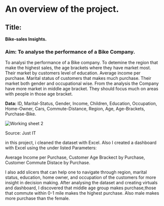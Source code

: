 # An overview of the project.
## Title:
**Bike-sales Insights.**

### **Aim:** To analyse the performance of a Bike Company.
To analysi the performance of a Bike company. To detemine the region that make the highest sales, the age brackets where they have market most. Their market by customers level of education. Average income per purchase. Marital status of customers that makes much purchase. Their market both gender and occupational wise.
From the analysis the Company have more market in middle age bracket. They should focus much on areas with people in those age bracket.

**Data:** ID, Marital-Status, Gender, Income, Children, Education, Occupation, Home-Owner, Cars, Commute-Distance, Region, Age, Age-Brackets, Purchase-Bike.


![Working sheet 2](https://github.com/user-attachments/assets/1844aaf1-e12e-40b2-ba91-aef3219b99ae)

Source: Just IT



in this project, i cleaned the dataset with Excel. Also I created a dashboard with Excel using the under listed Parameters:

Average Income per Purchase,
Customer Age Brackect by Purchase,
Customer Commute Distace by Purchase.

 I also add slicers that can help one to navigate through region, marital status, education, home owner, and occupation of the customers for more insight in decision making.
After analysing the dataset and creating virtuals and dashboard, I discovered that middle age group makes purchase,those that commute within 0-1 mile makes the highest purchase. Also male makes more purchase than the female. 
